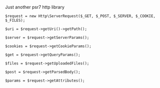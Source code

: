 Just another psr7 http library

	$request = new Http\ServerRequest($_GET, $_POST, $_SERVER, $_COOKIE, $_FILES);

	$uri = $request->getUri()->getPath();

	$server = $request->getServerParams();

	$cookies = $request->getCookieParams();

	$get = $request->getQueryParams();

	$files = $request->getUploadedFiles();

	$post = $request->getParsedBody();

	$params = $request->getAttributes();
